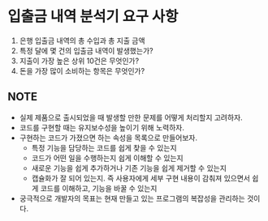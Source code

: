 # 입출금 내역 분석기 요구 사항

1. 은행 입출금 내역의 총 수입과 총 지출 금액
1. 특정 달에 몇 건의 입출금 내역이 발생했는가?
1. 지출이 가장 높은 상위 10건은 무엇인가?
1. 돈을 가장 많이 소비하는 항목은 무엇인가?

## NOTE

- 실제 제품으로 출시되었을 때 발생할 만한 문제를 어떻게 처리할지 고려하자.
- 코드를 구현할 때는 유지보수성을 높이기 위해 노력하자.
- 구현하는 코드가 가졌으면 하는 속성을 목록으로 만들어보자.
    - 특정 기능을 담당하는 코드를 쉽게 찾을 수 있는지
    - 코드가 어떤 일을 수행하는지 쉽게 이해할 수 있는지
    - 새로운 기능을 쉽게 추가하거나 기존 기능을 쉽게 제거할 수 있는지
    - 캡슐화가 잘 되어 있는지. 즉 사용자에게 세부 구현 내용이 감춰져 있으면서 쉽게 코드를 이해하고, 기능을 바꿀 수 있는지
- 궁극적으로 개발자의 목표는 현재 만들고 있는 프로그램의 복잡성을 관리하는 것이다.
